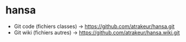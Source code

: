 hansa
=====

 * Git code (fichiers classes) -> https://github.com/atrakeur/hansa.git
 * Git wiki (fichiers autres)  -> https://github.com/atrakeur/hansa.wiki.git
